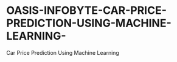 # OASIS-INFOBYTE-CAR-PRICE-PREDICTION-USING-MACHINE-LEARNING-
Car Price Prediction Using Machine Learning

